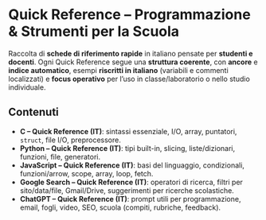 # Quick Reference – Programmazione & Strumenti per la Scuola

Raccolta di **schede di riferimento rapide** in italiano pensate per **studenti e docenti**. Ogni Quick Reference segue una **struttura coerente**, con **ancore** e **indice automatico**, esempi **riscritti in italiano** (variabili e commenti localizzati) e **focus operativo** per l’uso in classe/laboratorio o nello studio individuale.

## Contenuti

- **C – Quick Reference (IT)**: sintassi essenziale, I/O, array, puntatori, `struct`, file I/O, preprocessore.
- **Python – Quick Reference (IT)**: tipi built-in, slicing, liste/dizionari, funzioni, file, generatori.
- **JavaScript – Quick Reference (IT)**: basi del linguaggio, condizionali, funzioni/arrow, scope, array, loop, fetch.
- **Google Search – Quick Reference (IT)**: operatori di ricerca, filtri per sito/data/file, Gmail/Drive, suggerimenti per ricerche scolastiche.
- **ChatGPT – Quick Reference (IT)**: prompt utili per programmazione, email, fogli, video, SEO, scuola (compiti, rubriche, feedback).